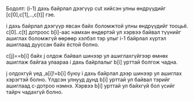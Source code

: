Бодолт: 
 (i-1) дахь байрлал дээгүүр cut хийсэн улны өндрүүдийг [c[0],c[1],..,c[t]] гэе.

i дахь байрлал дээгүүр явсан байх боломжтой улны өндрүүдийг тооцьё.
c[0]..c[t] дотроос b[i]-аас намхан өндөртэй ул хэрвээ байвал түүнийг ашиглах боломжгүй өөрөөр хэлбэл тэр улыг i-1 байрлал хүртэл ашиглаад дууссан байх ёстой болно.

c[j]==b[i] байх j олдож байвал шинээр ул ашиглахгүйгээр өмнөх ашиглаж байгаа улаараа i дахь байрлалыг b[i] урттай болгож чадна.

j олдохгүй үед ,a[i]!=b[i] буюу i дахь байрлал дээр шинээр ул ашиглах хэрэгтэй болно. Үлдсэн улнууд дунд b[i] урттай ул байвал тэрийг ашиглаад c-дотроо нэмнэ. Хэрвээ b[i] урттай ул байхгүй бол үсийг тайрч чадахгүй болно.